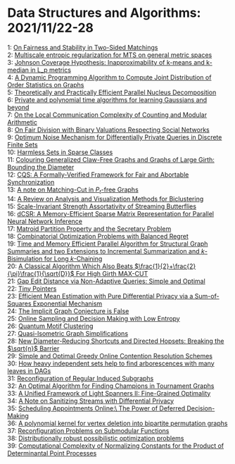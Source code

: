 # Data Structures and Algorithms: 2021/11/22-28  
1: [On Fairness and Stability in Two-Sided Matchings](https://doi.org/10.48550/arXiv.2111.10885)  
2: [Multiscale entropic regularization for MTS on general metric spaces](https://doi.org/10.48550/arXiv.2111.10908)  
3: [Johnson Coverage Hypothesis: Inapproximability of k-means and k-median  in L_p metrics](https://doi.org/10.48550/arXiv.2111.10912)  
4: [A Dynamic Programming Algorithm to Compute Joint Distribution of Order  Statistics on Graphs](https://doi.org/10.48550/arXiv.2111.10939)  
5: [Theoretically and Practically Efficient Parallel Nucleus Decomposition](https://doi.org/10.48550/arXiv.2111.10980)  
6: [Private and polynomial time algorithms for learning Gaussians and beyond](https://doi.org/10.48550/arXiv.2111.11320)  
7: [On the Local Communication Complexity of Counting and Modular Arithmetic](https://doi.org/10.48550/arXiv.2111.11460)  
8: [On Fair Division with Binary Valuations Respecting Social Networks](https://doi.org/10.48550/arXiv.2111.11528)  
9: [Optimum Noise Mechanism for Differentially Private Queries in Discrete  Finite Sets](https://doi.org/10.48550/arXiv.2111.11661)  
10: [Harmless Sets in Sparse Classes](https://doi.org/10.48550/arXiv.2111.11834)  
11: [Colouring Generalized Claw-Free Graphs and Graphs of Large Girth:  Bounding the Diameter](https://doi.org/10.48550/arXiv.2111.11897)  
12: [CQS: A Formally-Verified Framework for Fair and Abortable  Synchronization](https://doi.org/10.48550/arXiv.2111.12682)  
13: [A note on Matching-Cut in $P_t$-free Graphs](https://doi.org/10.48550/arXiv.2111.12011)  
14: [A Review on Analysis and Visualization Methods for Biclustering](https://doi.org/10.48550/arXiv.2111.12154)  
15: [Scale-Invariant Strength Assortativity of Streaming Butterflies](https://doi.org/10.48550/arXiv.2111.12217)  
16: [dCSR: A Memory-Efficient Sparse Matrix Representation for Parallel  Neural Network Inference](https://doi.org/10.48550/arXiv.2111.12345)  
17: [Matroid Partition Property and the Secretary Problem](https://doi.org/10.48550/arXiv.2111.12436)  
18: [Combinatorial Optimization Problems with Balanced Regret](https://doi.org/10.48550/arXiv.2111.12470)  
19: [Time and Memory Efficient Parallel Algorithm for Structural Graph  Summaries and two Extensions to Incremental Summarization and  $k$-Bisimulation for Long $k$-Chaining](https://doi.org/10.48550/arXiv.2111.12493)  
20: [A Classical Algorithm Which Also Beats  $\frac{1}{2}+\frac{2}{\pi}\frac{1}{\sqrt{D}}$ For High Girth MAX-CUT](https://doi.org/10.48550/arXiv.2111.12641)  
21: [Gap Edit Distance via Non-Adaptive Queries: Simple and Optimal](https://doi.org/10.48550/arXiv.2111.12706)  
22: [Tiny Pointers](https://doi.org/10.48550/arXiv.2111.12800)  
23: [Efficient Mean Estimation with Pure Differential Privacy via a  Sum-of-Squares Exponential Mechanism](https://doi.org/10.48550/arXiv.2111.12981)  
24: [The Implicit Graph Conjecture is False](https://doi.org/10.48550/arXiv.2111.13198)  
25: [Online Sampling and Decision Making with Low Entropy](https://doi.org/10.48550/arXiv.2111.13203)  
26: [Quantum Motif Clustering](https://doi.org/10.48550/arXiv.2111.13222)  
27: [Quasi-Isometric Graph Simplifications](https://doi.org/10.48550/arXiv.2111.13238)  
28: [New Diameter-Reducing Shortcuts and Directed Hopsets: Breaking the  $\sqrt{n}$ Barrier](https://doi.org/10.48550/arXiv.2111.13240)  
29: [Simple and Optimal Greedy Online Contention Resolution Schemes](https://doi.org/10.48550/arXiv.2111.13253)  
30: [How heavy independent sets help to find arborescences with many leaves  in DAGs](https://doi.org/10.48550/arXiv.2111.13464)  
31: [Reconfiguration of Regular Induced Subgraphs](https://doi.org/10.48550/arXiv.2111.13476)  
32: [An Optimal Algorithm for Finding Champions in Tournament Graphs](https://doi.org/10.48550/arXiv.2111.13621)  
33: [A Unified Framework of Light Spanners II: Fine-Grained Optimality](https://doi.org/10.48550/arXiv.2111.13748)  
34: [A Note on Sanitizing Streams with Differential Privacy](https://doi.org/10.48550/arXiv.2111.13762)  
35: [Scheduling Appointments Online:\\ The Power of Deferred Decision-Making](https://doi.org/10.48550/arXiv.2111.13986)  
36: [A polynomial kernel for vertex deletion into bipartite permutation  graphs](https://doi.org/10.48550/arXiv.2111.14005)  
37: [Reconfiguration Problems on Submodular Functions](https://doi.org/10.48550/arXiv.2111.14030)  
38: [Distributionally robust possibilistic optimization problems](https://doi.org/10.48550/arXiv.2111.14071)  
39: [Computational Complexity of Normalizing Constants for the Product of  Determinantal Point Processes](https://doi.org/10.48550/arXiv.2111.14148)  
